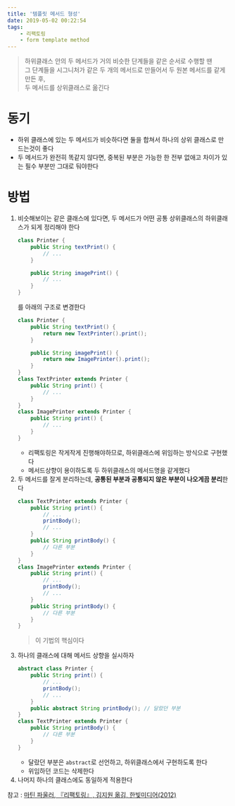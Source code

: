 ```yaml
---
title: '템플릿 메서드 형성'
date: 2019-05-02 00:22:54
tags:
    - 리팩토링
    - form template method
---
```


> 하위클래스 안의 두 메서드가 거의 비슷한 단계들을 같은 순서로 수행할 땐  
> 그 단계들을 시그니처가 같은 두 개의 메서드로 만들어서 두 원본 메서드를 같게 만든 후,  
> 두 메서드를 상위클래스로 옮긴다  

# 동기
- 하위 클래스에 있는 두 메서드가 비슷하다면 둘을 합쳐서 하나의 상위 클래스로 만드는것이 좋다
- 두 메서드가 완전히 똑같지 않다면, 중복된 부분은 가능한 한 전부 없애고 차이가 있는 필수 부분만 그대로 둬야한다  

# 방법
1. 비슷해보이는 같은 클래스에 있다면, 두 메서드가 어떤 공통 상위클래스의 하위클래스가 되게 정리해야 한다
    ```java
    class Printer {
        public String textPrint() {
            // ...
        }

        public String imagePrint() {
            // ...
        }
    }
    ```
    를 아래의 구조로 변경한다
    ```java
    class Printer {
        public String textPrint() {
            return new TextPrinter().print();
        }

        public String imagePrint() {
            return new ImagePrinter().print();
        }
    }
    class TextPrinter extends Printer {
        public String print() {
            // ...
        }
    }
    class ImagePrinter extends Printer {
        public String print() {
            // ...
        }
    }
    ```
    - 리팩토링은 작게작게 진행해야하므로, 하위클래스에 위임하는 방식으로 구현했다  
    - 메서드상향이 용이하도록 두 하위클래스의 메서드명을 같게했다
2. 두 메서드를 잘게 분리하는데, **공통된 부분과 공통되지 않은 부분이 나오게끔 분리**한다
    ```java
    class TextPrinter extends Printer {
        public String print() {
            // ...
            printBody();
            // ...
        }
        public String printBody() {
            // 다른 부분
        }
    }
    class ImagePrinter extends Printer {
        public String print() {
            // ...
            printBody();
            // ...
        }
        public String printBody() {
            // 다른 부분
        }
    }
    ```
    > 이 기법의 핵심이다  
3. 하나의 클래스에 대해 메서드 상향을 실시하자
    ```java
    abstract class Printer {
        public String print() {
            // ...
            printBody();
            // ...
        }
        public abstract String printBody(); // 달랐던 부분
    }
    class TextPrinter extends Printer {
        public String printBody() {
            // 다른 부분
        }
    }
    ```
    - 달랐던 부분은 `abstract`로 선언하고, 하위클래스에서 구현하도록 한다
    - 위임하던 코드는 삭제한다
4. 나머지 하나의 클래스에도 동일하게 적용한다

참고 : [마틴 파울러, 『리팩토링』, 김지원 옮김, 한빛미디어(2012)](http://www.kyobobook.co.kr/product/detailViewKor.laf?ejkGb=KOR&mallGb=KOR&barcode=9788979149715&orderClick=LAG&Kc=)

<!-- more -->